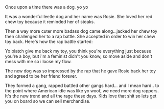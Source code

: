 Once upon a time there was a dog. yo yo

It was a wonderful leetle dog and her name was Rosie. She loved her red chew toy because it reminded her of steaks.

Then a way more cuter more badass dog came along...jacked her chew toy then challenged her to a rap battle. She accepted in order to win her chew toy back. Here's how the rap battle started:

Yo biatch give me back my toy,
you think you're everything just because you're a boy,
but i'm a feminist didn't you know,
so move aside and don't mess with me so i loose my flow.

The new dog was so impressed by the rap that he gave Rosie back her toy and agreed to be her friend forever.

They formed a gang, rapped battled other gangs hard... and I mean hard.. to the point where American idle was like yo woof, we need more dog rappers. It's the new trend and all the rage these days. Kids love that shit so lets get you on board so we can sell merchandise. 

